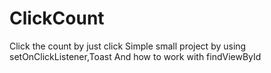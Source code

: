 # ClickCount
Click the count by just click
Simple small project by using setOnClickListener,Toast
And how to work with findViewById 
